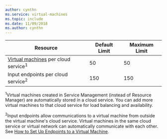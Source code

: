 ```yaml
---
author: cynthn
ms.service: virtual-machines
ms.topic: include
ms.date: 11/09/2018	
ms.author: cynthn
---
```

| Resource | Default Limit | Maximum Limit |
| --- | --- | --- |
| [Virtual machines](../articles/virtual-machines/virtual-machines-linux-about.md?toc=%2fazure%2fvirtual-machines%2flinux%2ftoc.json) per cloud service<sup>1</sup> |50 |50 |
| Input endpoints per cloud service<sup>2</sup> |150 |150 |

<sup>1</sup>Virtual machines created in Service Management (instead of Resource Manager) are automatically stored in a cloud service. You can add more virtual machines to that cloud service for load balancing and availability. 

<sup>2</sup>Input endpoints allow communications to a virtual machine from outside the virtual machine's cloud service. Virtual machines in the same cloud service or virtual network can automatically communicate with each other. See [How to Set Up Endpoints to a Virtual Machine](../articles/virtual-machines/windows/classic/setup-endpoints.md?toc=%2fazure%2fvirtual-machines%2fwindows%2fclassic%2ftoc.json). 
